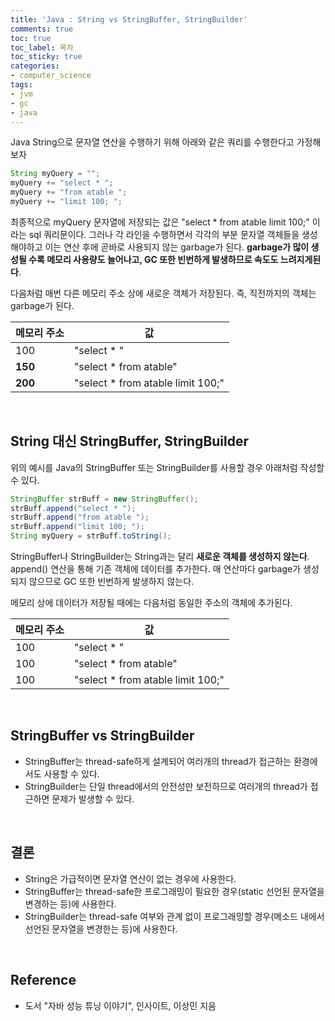 ```yaml
---
title: 'Java : String vs StringBuffer, StringBuilder'
comments: true
toc: true
toc_label: 목차
toc_sticky: true
categories:
- computer_science
tags:
- jvm
- gc
- java
---
```


Java String으로 문자열 연산을 수행하기 위해 아래와 같은 쿼리를 수행한다고 가정해보자

```java
String myQuery = "";
myQuery += "select * ";
myQuery += "from atable ";
myQuery += "limit 100; ";
```

최종적으로 myQuery 문자열에 저장되는 값은 "select * from atable limit 100;" 이라는 sql 쿼리문이다. 그러나 각 라인을 수행하면서 각각의 부분 문자열 객체들을 생성해야하고 이는 연산 후에 곧바로 사용되지 않는 garbage가 된다. **garbage가 많이 생성될 수록 메모리 사용량도 늘어나고, GC 또한 빈번하게 발생하므로 속도도 느려지게된다**.

다음처럼 매번 다른 메모리 주소 상에 새로운 객체가 저장된다. 즉, 직전까지의 객체는 garbage가 된다.

| 메모리 주소 | 값                                |
| ----------- | --------------------------------- |
| 100         | "select * "                       |
| **150**     | "select * from atable"            |
| **200**     | "select * from atable limit 100;" |



<br>



## String 대신 StringBuffer, StringBuilder

위의 예시를 Java의 StringBuffer 또는 StringBuilder를 사용할 경우 아래처럼 작성할 수 있다.

```java
StringBuffer strBuff = new StringBuffer();
strBuff.append("select * ");
strBuff.append("from atable ");
strBuff.append("limit 100; ");
String myQuery = strBuff.toString();
```

StringBuffer나 StringBuilder는 String과는 달리 **새로운 객체를 생성하지 않는다**. append() 연산을 통해 기존 객체에 데이터를 추가한다. 매 연산마다 garbage가 생성되지 않으므로 GC 또한 빈번하게 발생하지 않는다.

메모리 상에 데이터가 저장될 때에는 다음처럼 동일한 주소의 객체에 추가된다.

| 메모리 주소 | 값                                |
| ----------- | --------------------------------- |
| 100         | "select * "                       |
| 100         | "select * from atable"            |
| 100         | "select * from atable limit 100;" |



<br>

## StringBuffer vs StringBuilder

- StringBuffer는 thread-safe하게 설계되어 여러개의 thread가 접근하는 환경에서도 사용할 수 있다.
- StringBuilder는 단일 thread에서의 안전성만 보전하므로 여러개의 thread가 접근하면 문제가 발생할 수 있다.



<br>



## 결론

- String은 가급적이면 문자열 연산이 없는 경우에 사용한다.
- StringBuffer는 thread-safe한 프로그래밍이 필요한 경우(static 선언된 문자열을 변경하는 등)에 사용한다.
- StringBuilder는 thread-safe 여부와 관계 없이 프로그래밍할 경우(메소드 내에서 선언된 문자열을 변경한는 등)에 사용한다.





<br>

## Reference

- 도서 "자바 성능 튜닝 이야기", 인사이트, 이상민 지음
